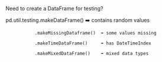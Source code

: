 Need to create a DataFrame for testing?

pd.util.testing.makeDataFrame()         ➡️ contains random values

               .makeMissingDataframe()  ➡️ some values missing
               
               .makeTimeDataFrame()     ➡️ has DateTimeIndex
               
               .makeMixedDataFrame()    ➡️ mixed data types
